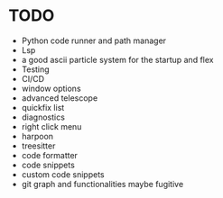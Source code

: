 # TODO

- Python code runner and path manager
- Lsp
- a good ascii particle system for the startup and flex
- Testing 
- CI/CD
- window options
- advanced telescope
- quickfix list
- diagnostics
- right click menu
- harpoon
- treesitter
- code formatter
- code snippets
- custom code snippets
- git graph and functionalities maybe fugitive 
